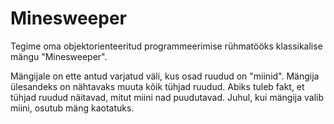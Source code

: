 # Minesweeper

Tegime oma objektorienteeritud programmeerimise rühmatööks
klassikalise mängu "Minesweeper".

Mängijale on ette antud varjatud väli, kus osad ruudud on "miinid".
Mängija ülesandeks on nähtavaks muuta kõik tühjad ruudud.
Abiks tuleb fakt, et tühjad ruudud näitavad, mitut miini nad puudutavad.
Juhul, kui mängija valib miini, osutub mäng kaotatuks.

